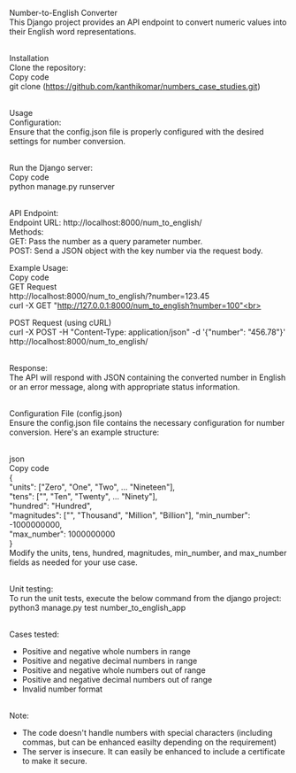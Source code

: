Number-to-English Converter<br>
This Django project provides an API endpoint to convert numeric values into their English word representations.<br><br>

Installation<br>
Clone the repository:<br>
Copy code<br>
git clone (https://github.com/kanthikomar/numbers_case_studies.git) <br><br>

Usage<br>
Configuration:<br>
Ensure that the config.json file is properly configured with the desired settings for number conversion.<br><br>

Run the Django server:<br>
Copy code<br>
python manage.py runserver<br><br>

API Endpoint:<br>
Endpoint URL: http://localhost:8000/num_to_english/<br>
Methods:<br>
GET: Pass the number as a query parameter number.<br>
POST: Send a JSON object with the key number via the request body.<br>

Example Usage:<br>
Copy code<br>
GET Request<br>
http://localhost:8000/num_to_english/?number=123.45<br>
curl -X GET "http://127.0.0.1:8000/num_to_english?number=100"<br><br>

POST Request (using cURL)<br>
curl -X POST -H "Content-Type: application/json" -d '{"number": "456.78"}' http://localhost:8000/num_to_english/<br><br>

Response:<br>
The API will respond with JSON containing the converted number in English or an error message, along with appropriate status information.<br><br>

Configuration File (config.json)<br>
Ensure the config.json file contains the necessary configuration for number conversion. Here's an example structure:<br><br>

json<br>
Copy code<br>
{<br>
  "units": ["Zero", "One", "Two", ... "Nineteen"],<br>
  "tens": ["", "Ten", "Twenty", ... "Ninety"],<br>
  "hundred": "Hundred",<br>
  "magnitudes": ["", "Thousand", "Million", "Billion"],
  "min_number": -1000000000,<br>
  "max_number": 1000000000<br>
}<br>
Modify the units, tens, hundred, magnitudes, min_number, and max_number fields as needed for your use case.<br><br>

Unit testing:<br>
To run the unit tests, execute the below command from the django project:<br>
python3 manage.py test number_to_english_app<br><br>

Cases tested:<br>
- Positive and negative whole numbers in range<br>
- Positive and negative decimal numbers in range<br>
- Positive and negative whole numbers out of range<br>
- Positive and negative decimal numbers out of range<br>
- Invalid number format<br><br>

Note:<br>
- The code doesn't handle numbers with special characters (including commas, but can be enhanced easilty depending on the requirement)<br>
- The server is insecure. It can easily be enhanced to include a certificate to make it secure.<br><br>

